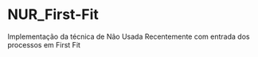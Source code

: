 # NUR_First-Fit
Implementação da técnica de Não Usada Recentemente com entrada dos processos em First Fit
